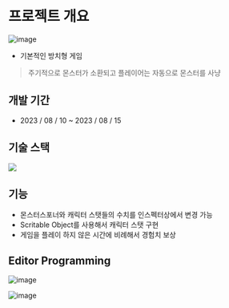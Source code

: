 # 프로젝트 개요
![image](https://github.com/KimSeongSin/IdleGame/assets/141504605/83eeb94a-8afb-4047-ac29-8064b4d4d50e)



- 기본적인 방치형 게임
> 주기적으로 몬스터가 소환되고 플레이어는 자동으로 몬스터를 사냥

## 개발 기간
- 2023 / 08 / 10 ~ 2023 / 08 / 15

## 기술 스택
<img src="https://img.shields.io/badge/Unity-FFFFFF?style=for-the-badge&logo=Unity&logoColor=black">

## 기능
- 몬스터스포너와 캐릭터 스탯들의 수치를 인스펙터상에서 변경 가능
- Scritable Object를 사용해서 캐릭터 스탯 구현
- 게임을 플레이 하지 않은 시간에 비례해서 경험치 보상

## Editor Programming
![image](https://github.com/sinnee/IdleGame/assets/40656425/cdf000d0-e168-4bf8-b193-7195cc678edc)

![image](https://github.com/sinnee/IdleGame/assets/40656425/7104472a-3408-4c0f-a330-7adfd2b615a3)



